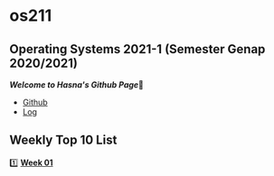 # os211

## Operating Systems 2021-1 (Semester Genap 2020/2021)

***Welcome to Hasna's Github Page***🌻

* [Github](https://nadifahsn.github.io/os211/)
* [Log](https://github.com/nadifahsn/os211/blob/master/TXT/mylog.txt)

## Weekly Top 10 List
1️⃣ <b>[Week 01](https://nadifahsn.github.io/os211/W01/)</b>
